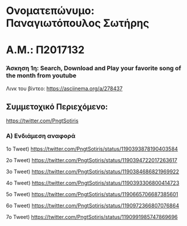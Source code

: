 # Ονοματεπώνυμο: Παναγιωτόπουλος Σωτήρης

# Α.Μ.: Π2017132







### Άσκηση 1η: Search, Download and Play your favorite song of the month from youtube

Λινκ του βίντεο: https://asciinema.org/a/278437


## Συμμετοχικό Περιεχόμενο:
   https://twitter.com/PngtSotiris
    
### Α) Ενδιάμεση αναφορά

1o Tweet) https://twitter.com/PngtSotiris/status/1190393878190403584

2o Tweet) https://twitter.com/PngtSotiris/status/1190394722017263617

3o Tweet) https://twitter.com/PngtSotiris/status/1190384686821969922

4o Tweet) https://twitter.com/PngtSotiris/status/1190393306800414723

5o Tweet) https://twitter.com/PngtSotiris/status/1190665706687385601

6o Tweet) https://twitter.com/PngtSotiris/status/1190972366807076864

7o Tweet) https://twitter.com/PngtSotiris/status/1190991985747869696

